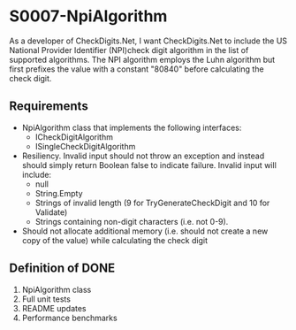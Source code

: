 # S0007-NpiAlgorithm

As a developer of CheckDigits.Net, I want CheckDigits.Net to include the US 
National Provider Identifier (NPI)check digit algorithm in the list of supported 
algorithms. The NPI algorithm employs the Luhn algorithm but first prefixes the 
value with a constant "80840" before calculating the check digit.

## Requirements

* NpiAlgorithm class that implements the following interfaces:
	- ICheckDigitAlgorithm
	- ISingleCheckDigitAlgorithm
* Resiliency. Invalid input should not throw an exception and instead should simply return Boolean false to indicate failure. Invalid input will include:
	- null
	- String.Empty
	- Strings of invalid length (9 for TryGenerateCheckDigit and 10 for Validate)
	- Strings containing non-digit characters (i.e. not 0-9).
* Should not allocate additional memory (i.e. should not create a new copy of the value) while calculating the check digit

## Definition of DONE

1. NpiAlgorithm class
1. Full unit tests
1. README updates
1. Performance benchmarks